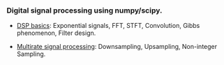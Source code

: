 ### Digital signal processing using numpy/scipy.

* [DSP basics](dsp_basics.ipynb): Exponential signals, FFT, STFT, Convolution, Gibbs phenomenon, Filter design.

* [Multirate signal processing](Multirate_sp.ipynb): Downsampling, Upsampling, Non-integer Sampling.
